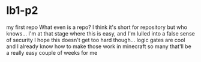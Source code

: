 # lb1-p2
my first repo
What even is a repo? I think it's short for repository but who knows...
I'm at that stage where this is easy, and I'm lulled into a false sense of 
security
I hope this doesn't get too hard though... logic gates are cool and I already
know how to make those work in minecraft so many that'll be a really easy
couple of weeks for me
